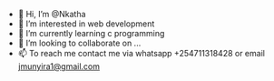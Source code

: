 - 👋 Hi, I’m @Nkatha
- 👀 I’m interested in web development
- 🌱 I’m currently learning c programming
- 💞️ I’m looking to collaborate on ...
- 📫 To reach me contact me via whatsapp +254711318428 or email jmunyira1@gmail.com

<!---
Munyira/Munyira is a ✨ special ✨ repository because its `README.md` (this file) appears on your GitHub profile.
You can click the Preview link to take a look at your changes.
--->
